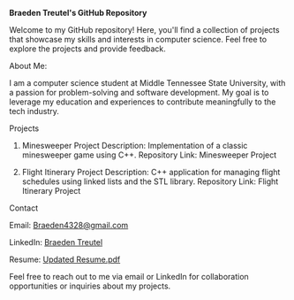 __Braeden Treutel's GitHub Repository__

Welcome to my GitHub repository! Here, you'll find a collection of projects that showcase my skills and interests in computer science. Feel free to explore the projects and provide feedback.

About Me:

I am a computer science student at Middle Tennessee State University, with a passion for problem-solving and software development. My goal is to leverage my education and experiences to contribute meaningfully to the tech industry.

Projects

1. Minesweeper Project
Description: Implementation of a classic minesweeper game using C++.
Repository Link: Minesweeper Project

2. Flight Itinerary Project
Description: C++ application for managing flight schedules using linked lists and the STL library.
Repository Link: Flight Itinerary Project

Contact

Email: Braeden4328@gmail.com

LinkedIn: [Braeden Treutel](https://www.linkedin.com/in/braeden-treutel-b37542264/)

Resume: [Updated Resume.pdf](https://github.com/braeden512/braeden512/files/14625613/Updated.Resume.pdf)


Feel free to reach out to me via email or LinkedIn for collaboration opportunities or inquiries about my projects.
